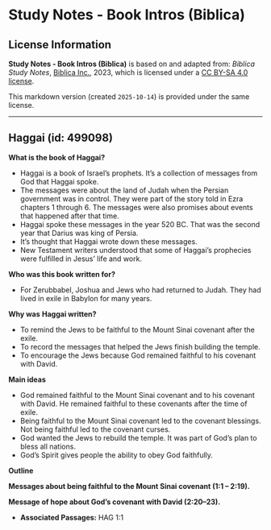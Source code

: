# Study Notes - Book Intros (Biblica)

## License Information

**Study Notes - Book Intros (Biblica)** is based on and adapted from: _Biblica Study Notes_, [Biblica Inc.](https://www.biblica.com/), 2023, which is licensed under a [CC BY-SA 4.0 license](https://creativecommons.org/licenses/by-sa/4.0/legalcode.en).

This markdown version (created `2025-10-14`) is provided under the same license.



--------------------------------

## Haggai (id: 499098)

**What is the book of Haggai?**

* Haggai is a book of Israel’s prophets. It’s a collection of messages from God that Haggai spoke.
* The messages were about the land of Judah when the Persian government was in control. They were part of the story told in Ezra chapters 1 through 6\. The messages were also promises about events that happened after that time.
* Haggai spoke these messages in the year 520 BC. That was the second year that Darius was king of Persia.
* It’s thought that Haggai wrote down these messages.
* New Testament writers understood that some of Haggai’s prophecies were fulfilled in Jesus’ life and work.

**Who was this book written for?**

* For Zerubbabel, Joshua and Jews who had returned to Judah. They had lived in exile in Babylon for many years.

**Why was** **Haggai written?**

* To remind the Jews to be faithful to the Mount Sinai covenant after the exile.
* To record the messages that helped the Jews finish building the temple.
* To encourage the Jews because God remained faithful to his covenant with David.

**Main ideas**

* God remained faithful to the Mount Sinai covenant and to his covenant with David. He remained faithful to these covenants after the time of exile.
* Being faithful to the Mount Sinai covenant led to the covenant blessings. Not being faithful led to the covenant curses.
* God wanted the Jews to rebuild the temple. It was part of God’s plan to bless all nations.
* God’s Spirit gives people the ability to obey God faithfully.

**Outline**

**Messages about being faithful to the Mount Sinai covenant (1:1 – 2:19\).**

**Message of hope about God’s covenant with David (2:20–23\).**

* **Associated Passages:** HAG 1:1

